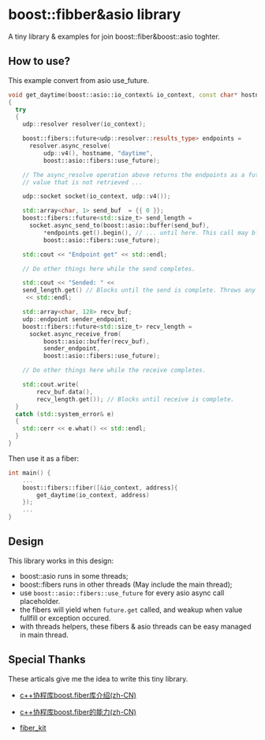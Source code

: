 # boost::fibber&asio library

A tiny library &amp; examples for join boost::fiber&amp;boost::asio toghter.

## How to use?

This example convert from asio use_future.

```CPP
void get_daytime(boost::asio::io_context& io_context, const char* hostname)
{
  try
  {
    udp::resolver resolver(io_context);

    boost::fibers::future<udp::resolver::results_type> endpoints =
      resolver.async_resolve(
          udp::v4(), hostname, "daytime",
          boost::asio::fibers::use_future);

    // The async_resolve operation above returns the endpoints as a future
    // value that is not retrieved ...

    udp::socket socket(io_context, udp::v4());

    std::array<char, 1> send_buf  = {{ 0 }};
    boost::fibers::future<std::size_t> send_length =
      socket.async_send_to(boost::asio::buffer(send_buf),
          *endpoints.get().begin(), // ... until here. This call may block.
          boost::asio::fibers::use_future);

    std::cout << "Endpoint get" << std::endl;

    // Do other things here while the send completes.

    std::cout << "Sended: " <<
    send_length.get() // Blocks until the send is complete. Throws any errors.
     << std::endl;

    std::array<char, 128> recv_buf;
    udp::endpoint sender_endpoint;
    boost::fibers::future<std::size_t> recv_length =
      socket.async_receive_from(
          boost::asio::buffer(recv_buf),
          sender_endpoint,
          boost::asio::fibers::use_future);

    // Do other things here while the receive completes.

    std::cout.write(
        recv_buf.data(),
        recv_length.get()); // Blocks until receive is complete.
  }
  catch (std::system_error& e)
  {
    std::cerr << e.what() << std::endl;
  }
}

```

Then use it as a fiber:

```CPP
int main() {
    ...
    boost::fibers::fiber([&io_context, address]{
        get_daytime(io_context, address)
    });
    ...
}
```

## Design

This library works in this design:

* boost::asio runs in some threads;
* boost::fibers runs in other threads (May include the main thread);
* use `boost::asio::fibers::use_future` for every asio async call placeholder.
* the fibers will yield when `future.get` called, and weakup when value fullfill or exception occured.
* with threads helpers, these fibers & asio threads can be easy managed in main thread.

## Special Thanks

These articals give me the idea to write this tiny library.


* [c++协程库boost.fiber库介绍(zh-CN)](https://zhuanlan.zhihu.com/p/39807017)

* [c++协程库boost.fiber的能力(zh-CN)](https://zhuanlan.zhihu.com/p/45665910)

* [fiber_kit](https://github.com/jxfwinter/fiber_kit)

